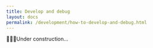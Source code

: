 ```yaml
---
title: Develop and debug
layout: docs
permalink: /development/how-to-develop-and-debug.html
---
```


<p>👷👷‍♀️Under construction…</p>